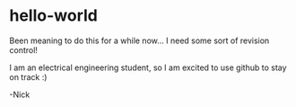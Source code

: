 # hello-world

Been meaning to do this for a while now... I need some sort of revision control!

I am an electrical engineering student, so I am excited to use github to stay on track :)

-Nick